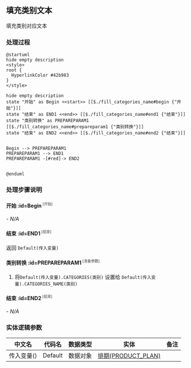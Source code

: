 ## 填充类别文本 <!-- {docsify-ignore-all} -->

   填充类别对应文本

### 处理过程

```plantuml
@startuml
hide empty description
<style>
root {
  HyperlinkColor #42b983
}
</style>

hide empty description
state "开始" as Begin <<start>> [[$./fill_categories_name#begin {"开始"}]]
state "结束" as END1 <<end>> [[$./fill_categories_name#end1 {"结束"}]]
state "类别转换" as PREPAREPARAM1  [[$./fill_categories_name#prepareparam1 {"类别转换"}]]
state "结束" as END2 <<end>> [[$./fill_categories_name#end2 {"结束"}]]


Begin --> PREPAREPARAM1
PREPAREPARAM1 --> END1
PREPAREPARAM1 -[#red]-> END2


@enduml
```


### 处理步骤说明

#### 开始 :id=Begin<sup class="footnote-symbol"> <font color=gray size=1>[开始]</font></sup>



*- N/A*
#### 结束 :id=END1<sup class="footnote-symbol"> <font color=gray size=1>[结束]</font></sup>



返回 `Default(传入变量)`

#### 类别转换 :id=PREPAREPARAM1<sup class="footnote-symbol"> <font color=gray size=1>[准备参数]</font></sup>



1. 将`Default(传入变量).CATEGORIES(类别)` 设置给  `Default(传入变量).CATEGORIES_NAME(类别)`

#### 结束 :id=END2<sup class="footnote-symbol"> <font color=gray size=1>[结束]</font></sup>



*- N/A*



### 实体逻辑参数

|    中文名   |    代码名    |  数据类型    |  实体   |备注 |
| --------| --------| -------- | -------- | --------   |
|传入变量(<i class="fa fa-check"/></i>)|Default|数据对象|[排期(PRODUCT_PLAN)](module/ProdMgmt/product_plan.md)||
